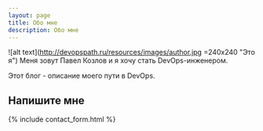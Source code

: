 ```yaml
---
layout: page
title: Обо мне
description: Обо мне
---
```


![alt text](http://devopspath.ru/resources/images/author.jpg =240x240 "Это я") Меня зовут Павел Козлов и я хочу стать DevOps-инженером.

Этот блог - описание моего пути в DevOps.
## Напишите мне

{% include contact_form.html %}

